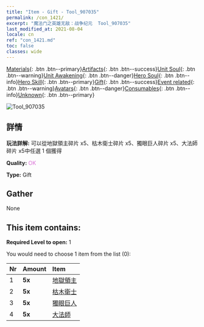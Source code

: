 ```yaml
---
title: "Item - Gift - Tool_907035"
permalink: /con_1421/
excerpt: "魔法门之英雄无敌：战争纪元  Tool_907035"
last_modified_at: 2021-08-04
locale: cn
ref: "con_1421.md"
toc: false
classes: wide
---
```

 [Materials](/ItemsCN/){: .btn .btn--primary}[Artifacts](/ItemsCN/Artifacts/){: .btn .btn--success}[Unit Soul](/ItemsCN/UnitSoul/){: .btn .btn--warning}[Unit Awakening](/ItemsCN/UnitAwakening/){: .btn .btn--danger}[Hero Soul](/ItemsCN/HeroSoul/){: .btn .btn--info}[Hero Skill](/ItemsCN/HeroSkill/){: .btn .btn--primary}[Gift](/ItemsCN/Gift/){: .btn .btn--success}[Event related](/ItemsCN/Events/){: .btn .btn--warning}[Avatars](/ItemsCN/Avatars/){: .btn .btn--danger}[Consumables](/ItemsCN/Consumables/){: .btn .btn--info}[Unknown](/ItemsCN/Unknown/){: .btn .btn--primary}

 ![Tool_907035](/images/t/i_907035.png)

## 詳情
 **玩法詳解:** 可以從地獄領主碎片 x5、枯木衛士碎片 x5、獨眼巨人碎片 x5、大法師碎片 x5中任選 1 個獲得

 **Quality:** <span style="color: #DA70D6">OK</span>

 **Type:** Gift

## Gather

  None

## This item contains:

 **Required Level to open:** 1

 You would need to choose 1 item from the list (0):

  | Nr | Amount |     Item    |
  |:---|:-------|:------------|
  | 1 |  **5x** | [地獄領主](/cn/Items/unt_230/) |  | 
  | 2 |  **5x** | [枯木衛士](/cn/Items/unt_203/) |  | 
  | 3 |  **5x** | [獨眼巨人](/cn/Items/unt_222/) |  | 
  | 4 |  **5x** | [大法師](/cn/Items/unt_238/) |  | 
